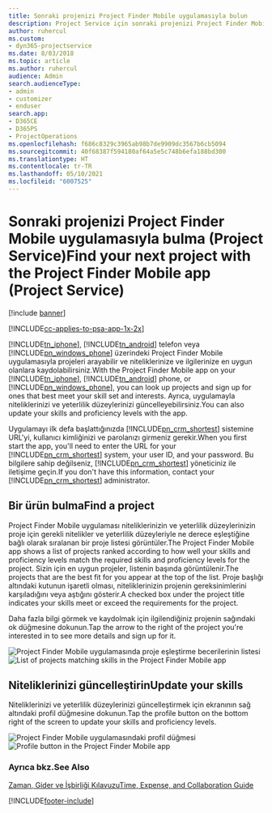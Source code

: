 ```yaml
---
title: Sonraki projenizi Project Finder Mobile uygulamasıyla bulun
description: Project Service için sonraki projenizi Project Finder Mobile uygulamasıyla bulma
author: ruhercul
ms.custom:
- dyn365-projectservice
ms.date: 8/03/2018
ms.topic: article
ms.author: ruhercul
audience: Admin
search.audienceType:
- admin
- customizer
- enduser
search.app:
- D365CE
- D365PS
- ProjectOperations
ms.openlocfilehash: f686c8329c3965ab98b7de9909dc3567b6cb5094
ms.sourcegitcommit: 40f68387f594180af64a5e5c748b6efa188bd300
ms.translationtype: HT
ms.contentlocale: tr-TR
ms.lasthandoff: 05/10/2021
ms.locfileid: "6007525"
---
```

# <a name="find-your-next-project-with-the-project-finder-mobile-app-project-service"></a><span data-ttu-id="c81ad-103">Sonraki projenizi Project Finder Mobile uygulamasıyla bulma (Project Service)</span><span class="sxs-lookup"><span data-stu-id="c81ad-103">Find your next project with the Project Finder Mobile app (Project Service)</span></span>

[!include [banner](../includes/psa-now-project-operations.md)]

[!INCLUDE[cc-applies-to-psa-app-1x-2x](../includes/cc-applies-to-psa-app-1x-2x.md)]

<span data-ttu-id="c81ad-104">[!INCLUDE[tn_iphone](../includes/tn-iphone.md)], [!INCLUDE[tn_android](../includes/tn-android.md)] telefon veya [!INCLUDE[pn_windows_phone](../includes/pn-windows-phone.md)] üzerindeki Project Finder Mobile uygulamasıyla projeleri arayabilir ve niteliklerinize ve ilgilerinize en uygun olanlara kaydolabilirsiniz.</span><span class="sxs-lookup"><span data-stu-id="c81ad-104">With the Project Finder Mobile app on your [!INCLUDE[tn_iphone](../includes/tn-iphone.md)], [!INCLUDE[tn_android](../includes/tn-android.md)] phone, or [!INCLUDE[pn_windows_phone](../includes/pn-windows-phone.md)], you can look up projects and sign up for ones that best meet your skill set and interests.</span></span> <span data-ttu-id="c81ad-105">Ayrıca, uygulamayla niteliklerinizi ve yeterlilik düzeylerinizi güncelleyebilirsiniz.</span><span class="sxs-lookup"><span data-stu-id="c81ad-105">You can also update your skills and proficiency levels with the app.</span></span>  
  
 <span data-ttu-id="c81ad-106">Uygulamayı ilk defa başlattığınızda [!INCLUDE[pn_crm_shortest](../includes/pn-crm-shortest.md)] sistemine URL'yi, kullanıcı kimliğinizi ve parolanızı girmeniz gerekir.</span><span class="sxs-lookup"><span data-stu-id="c81ad-106">When you first start the app, you'll need to enter the URL for your [!INCLUDE[pn_crm_shortest](../includes/pn-crm-shortest.md)] system, your user ID, and your password.</span></span> <span data-ttu-id="c81ad-107">Bu bilgilere sahip değilseniz, [!INCLUDE[pn_crm_shortest](../includes/pn-crm-shortest.md)] yöneticiniz ile iletişime geçin.</span><span class="sxs-lookup"><span data-stu-id="c81ad-107">If you don't have this information,  contact your [!INCLUDE[pn_crm_shortest](../includes/pn-crm-shortest.md)] administrator.</span></span>  
  
## <a name="find-a-project"></a><span data-ttu-id="c81ad-108">Bir ürün bulma</span><span class="sxs-lookup"><span data-stu-id="c81ad-108">Find a project</span></span>  
 <span data-ttu-id="c81ad-109">Project Finder Mobile uygulaması niteliklerinizin ve yeterlilik düzeylerinizin proje için gerekli nitelikler ve yeterlilik düzeyleriyle ne derece eşleştiğine bağlı olarak sıralanan bir proje listesi görüntüler.</span><span class="sxs-lookup"><span data-stu-id="c81ad-109">The Project Finder Mobile app shows a list of projects ranked according to how well your skills and proficiency levels match the required skills and proficiency levels for the project.</span></span> <span data-ttu-id="c81ad-110">Sizin için en uygun projeler, listenin başında görüntülenir.</span><span class="sxs-lookup"><span data-stu-id="c81ad-110">The projects that are the best fit for you appear at the top of the list.</span></span> <span data-ttu-id="c81ad-111">Proje başlığı altındaki kutunun işaretli olması, niteliklerinizin projenin gereksinimlerini karşıladığını veya aştığını gösterir.</span><span class="sxs-lookup"><span data-stu-id="c81ad-111">A checked box under the project title indicates your skills meet or exceed the requirements for the project.</span></span>  
  
 <span data-ttu-id="c81ad-112">Daha fazla bilgi görmek ve kaydolmak için ilgilendiğiniz projenin sağındaki ok düğmesine dokunun.</span><span class="sxs-lookup"><span data-stu-id="c81ad-112">Tap the arrow to the right of the project you're interested in to see more details and sign up for it.</span></span>  
  
 <span data-ttu-id="c81ad-113">![Project Finder Mobile uygulamasında proje eşleştirme becerilerinin listesi](../psa/media/project-service-project-finder-list.png "Project Finder Mobile uygulamasında proje eşleştirme becerilerinin listesi")</span><span class="sxs-lookup"><span data-stu-id="c81ad-113">![List of projects matching skills in the Project Finder Mobile app](../psa/media/project-service-project-finder-list.png "List of projects matching skills in the Project Finder Mobile app")</span></span>  
  
## <a name="update-your-skills"></a><span data-ttu-id="c81ad-114">Niteliklerinizi güncelleştirin</span><span class="sxs-lookup"><span data-stu-id="c81ad-114">Update your skills</span></span>  
 <span data-ttu-id="c81ad-115">Niteliklerinizi ve yeterlilik düzeylerinizi güncelleştirmek için ekranının sağ altındaki profil düğmesine dokunun.</span><span class="sxs-lookup"><span data-stu-id="c81ad-115">Tap the profile button on the bottom right of the screen to update your skills and proficiency levels.</span></span>  
  
 <span data-ttu-id="c81ad-116">![Project Finder Mobile uygulamasındaki profil düğmesi](../psa/media/project-service-project-finder-profile.png "Project Finder Mobile uygulamasındaki profil düğmesi")</span><span class="sxs-lookup"><span data-stu-id="c81ad-116">![Profile button in the Project Finder Mobile app](../psa/media/project-service-project-finder-profile.png "Profile button in the Project Finder Mobile app")</span></span>  
  
### <a name="see-also"></a><span data-ttu-id="c81ad-117">Ayrıca bkz.</span><span class="sxs-lookup"><span data-stu-id="c81ad-117">See Also</span></span>  
 [<span data-ttu-id="c81ad-118">Zaman, Gider ve İşbirliği Kılavuzu</span><span class="sxs-lookup"><span data-stu-id="c81ad-118">Time, Expense, and Collaboration Guide</span></span>](../psa/time-expense-collaboration-guide.md)


[!INCLUDE[footer-include](../includes/footer-banner.md)]